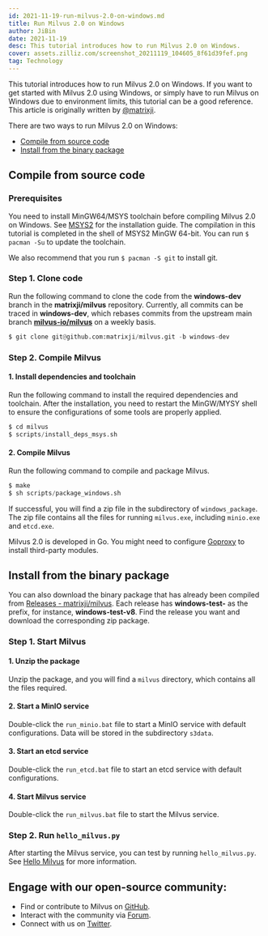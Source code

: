 ```yaml
---
id: 2021-11-19-run-milvus-2.0-on-windows.md
title: Run Milvus 2.0 on Windows
author: JiBin
date: 2021-11-19
desc: This tutorial introduces how to run Milvus 2.0 on Windows.
cover: assets.zilliz.com/screenshot_20211119_104605_8f61d39fef.png
tag: Technology
---
```


This tutorial introduces how to run Milvus 2.0 on Windows. If you want to get started with Milvus 2.0 using Windows, or simply have to run Milvus on Windows due to environment limits, this tutorial can be a good reference. This article is originally written by [@matrixji](https://github.com/matrixji).

There are two ways to run Milvus 2.0 on Windows:

- [Compile from source code](#Compile-from-source-code)
- [Install from the binary package](#Install-from-the-binary-package)

## Compile from source code

### Prerequisites

You need to install MinGW64/MSYS toolchain before compiling Milvus 2.0 on Windows. See [MSYS2](https://www.msys2.org/) for the installation guide. The compilation in this tutorial is completed in the shell of MSYS2 MinGW 64-bit. You can run `$ pacman -Su` to update the toolchain.

We also recommend that you run `$ pacman -S git` to install git.

### Step 1. Clone code

Run the following command to clone the code from the **windows-dev** branch in the **matrixji/milvus** repository. Currently, all commits can be traced in **windows-dev**, which rebases commits from the upstream main branch [**milvus-io/milvus**](https://github.com/milvus-io/milvus) on a weekly basis.

```python
$ git clone git@github.com:matrixji/milvus.git -b windows-dev
```

### Step 2. Compile Milvus

#### 1. Install dependencies and toolchain

Run the following command to install the required dependencies and toolchain. After the installation, you need to restart the MinGW/MYSY shell to ensure the configurations of some tools are properly applied.

```python
$ cd milvus
$ scripts/install_deps_msys.sh
```

#### 2. Compile Milvus

Run the following command to compile and package Milvus.

```python
$ make
$ sh scripts/package_windows.sh
```

If successful, you will find a zip file in the subdirectory of `windows_package`. The zip file contains all the files for running `milvus.exe`, including `minio.exe` and `etcd.exe`.

<div class="alert note">
Milvus 2.0 is developed in Go. You might need to configure <a href='https://goproxy.cn/'>Goproxy</a> to install third-party modules.
</div>

## Install from the binary package

You can also download the binary package that has already been compiled from [Releases - matrixji/milvus](https://github.com/matrixji/milvus/releases). Each release has **windows-test-** as the prefix, for instance, **windows-test-v8**. Find the release you want and download the corresponding zip package.

### Step 1. Start Milvus

#### 1. Unzip the package

Unzip the package, and you will find a `milvus` directory, which contains all the files required.

#### 2. Start a MinIO service

Double-click the `run_minio.bat` file to start a MinIO service with default configurations. Data will be stored in the subdirectory `s3data`.

#### 3. Start an etcd service

Double-click the `run_etcd.bat` file to start an etcd service with default configurations.

#### 4. Start Milvus service

Double-click the `run_milvus.bat` file to start the Milvus service.

### Step 2. Run `hello_milvus.py`

After starting the Milvus service, you can test by running `hello_milvus.py`. See [Hello Milvus](https://milvus.io/docs/v2.0.0/example_code.md) for more information.


## Engage with our open-source community:
- Find or contribute to Milvus on [GitHub](https://bit.ly/3khejQB).
- Interact with the community via [Forum](https://bit.ly/307HVsY).
- Connect with us on [Twitter](https://bit.ly/3wn5aek).
